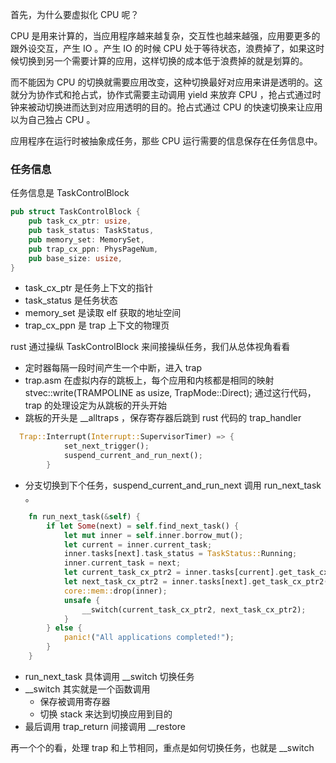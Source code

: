 首先，为什么要虚拟化 CPU 呢？

CPU 是用来计算的，当应用程序越来越复杂，交互性也越来越强，应用要更多的跟外设交互，产生 IO 。产生 IO 的时候 CPU 处于等待状态，浪费掉了，如果这时候切换到另一个需要计算的应用，这样切换的成本低于浪费掉的就是划算的。

而不能因为 CPU 的切换就需要应用改变，这种切换最好对应用来讲是透明的。这就分为协作式和抢占式，协作式需要主动调用 yield 来放弃 CPU ，抢占式通过时钟来被动切换进而达到对应用透明的目的。抢占式通过 CPU 的快速切换来让应用以为自己独占 CPU 。

应用程序在运行时被抽象成任务，那些 CPU 运行需要的信息保存在任务信息中。

### 任务信息

任务信息是 TaskControlBlock

```rust
pub struct TaskControlBlock {
    pub task_cx_ptr: usize,
    pub task_status: TaskStatus,
    pub memory_set: MemorySet,
    pub trap_cx_ppn: PhysPageNum,
    pub base_size: usize,
}
```

- task_cx_ptr 是任务上下文的指针
- task_status 是任务状态
- memory_set 是读取 elf 获取的地址空间
- trap_cx_ppn 是 trap 上下文的物理页

rust 通过操纵 TaskControlBlock 来间接操纵任务，我们从总体视角看看

- 定时器每隔一段时间产生一个中断，进入 trap 
- trap.asm 在虚拟内存的跳板上，每个应用和内核都是相同的映射 stvec::write(TRAMPOLINE as usize, TrapMode::Direct); 通过这行代码，trap 的处理设定为从跳板的开头开始
- 跳板的开头是 __alltraps ，保存寄存器后跳到 rust 代码的 trap_handler 

``` rust
  Trap::Interrupt(Interrupt::SupervisorTimer) => {
            set_next_trigger();
            suspend_current_and_run_next();
        }
```

- 分支切换到下个任务，suspend_current_and_run_next 调用 run_next_task 。

```rust
    fn run_next_task(&self) {
        if let Some(next) = self.find_next_task() {
            let mut inner = self.inner.borrow_mut();
            let current = inner.current_task;
            inner.tasks[next].task_status = TaskStatus::Running;
            inner.current_task = next;
            let current_task_cx_ptr2 = inner.tasks[current].get_task_cx_ptr2();
            let next_task_cx_ptr2 = inner.tasks[next].get_task_cx_ptr2();
            core::mem::drop(inner);
            unsafe {
                __switch(current_task_cx_ptr2, next_task_cx_ptr2);
            }
        } else {
            panic!("All applications completed!");
        }
    }
```

- run_next_task 具体调用 __switch 切换任务
- __switch 其实就是一个函数调用
  - 保存被调用寄存器
  - 切换 stack 来达到切换应用到目的
- 最后调用 trap_return 间接调用 __restore

再一个个的看，处理 trap 和上节相同，重点是如何切换任务，也就是 __switch 

